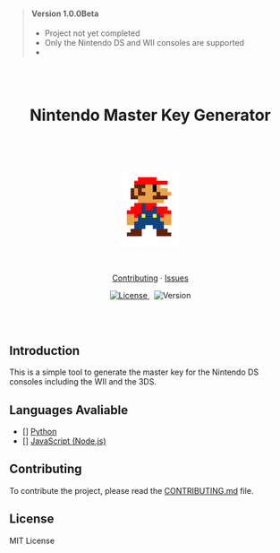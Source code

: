
> #### Version 1.0.0Beta
> - Project not yet completed
> - Only the Nintendo DS and WII consoles are supported
> - 

<br>
<br>
<h1 align="center"> Nintendo Master Key Generator</h1>
<br>
<br>
<br>
<p align="center">
    <img width="100px" src="./docs/img/mario.png" alt="Mario Logo" />
</p>
<br>
<p align="center">
    <a href="./CONTRIBUTING.md">Contributing</a>
    ·
    <a href="https://github.com/ZhengLinLei/nintendo-reset/issues">Issues</a>
</p>
<p align="center">
    <a href="https://opensource.org/licenses/Apache-2.0">
        <img src="https://img.shields.io/badge/License-MIT-blue.svg" alt="License" />
    </a>&nbsp;
    <a>
        <img src="https://img.shields.io/badge/version-1.0-brightgreen" alt="Version" />
    </a>
</p>
<br>
<br>

## Introduction

This is a simple tool to generate the master key for the Nintendo DS consoles including the WII and the 3DS.


## Languages Avaliable

- [] [Python](./python)
- [] [JavaScript (Node.js)](./javascript/)



## Contributing

To contribute the project, please read the [CONTRIBUTING.md](CONTRIBUTING.md) file.



## License

MIT License